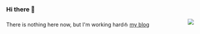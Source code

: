 ### Hi there 👋

<img align="right" src="https://github-readme-stats.vercel.app/api?username=neverland7&show_icons=true&include_all_commits=true&hide=contribs,issues">

There is nothing here now, but I'm working hard⛵ 
[my blog](https://ep4l.com/)


<!--
**neverland7/neverland7** is a ✨ _special_ ✨ repository because its `README.md` (this file) appears on your GitHub profile.

Here are some ideas to get you started:

- 🔭 I’m currently working on ...
- 🌱 I’m currently learning ...
- 👯 I’m looking to collaborate on ...
- 🤔 I’m looking for help with ...
- 💬 Ask me about ...
- 📫 How to reach me: ...
- 😄 Pronouns: ...
- ⚡ Fun fact: ...
-->
